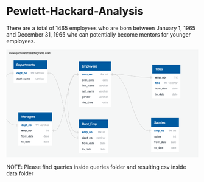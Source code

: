 # Pewlett-Hackard-Analysis

There are a total of 1465 employees who are born between January 1, 1965 and December 31, 1965 who can potentially become mentors for younger employees.

![ERD](EmployeeDB.png)

NOTE:
Please find queries inside queries folder and resulting csv inside data folder
